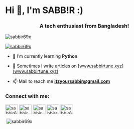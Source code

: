 <h1 align="left">Hi 👋, I'm SABB!R :)</h1>
<h3 align="center">A tech enthusiast from Bangladesh!</h3>

<p align="left"> <img src="https://komarev.com/ghpvc/?username=sabbir69x&label=Profile%20views&color=000012&style=flat" alt="sabbir69x" /> </p>

<p align="left"> <a href="https://twitter.com/sabbir69x" target="blank"><img src="https://img.shields.io/twitter/follow/sabbir69x?logo=twitter&style=for-the-badge" alt="sabbir69x" /></a> </p>

- 🌱 I’m currently learning **Python**

- 📝 Sometimes i write articles on [www.sabbirtune.xyz](www.sabbirtune.xyz)

- 📫 Mail to reach me **itzyoursabbir@gmail.com**

<h3 align="left">Connect with me:</h3>
<p align="left">
<a href="https://twitter.com/sabbir69x" target="blank"><img align="center" src="https://raw.githubusercontent.com/rahuldkjain/github-profile-readme-generator/master/src/images/icons/Social/twitter.svg" alt="sabbir69x" height="30" width="40" /></a>
<a href="https://fb.com/sabbir.69x" target="blank"><img align="center" src="https://raw.githubusercontent.com/rahuldkjain/github-profile-readme-generator/master/src/images/icons/Social/facebook.svg" alt="sabbir.69x" height="30" width="40" /></a>
<a href="https://instagram.com/sabbir.69x" target="blank"><img align="center" src="https://raw.githubusercontent.com/rahuldkjain/github-profile-readme-generator/master/src/images/icons/Social/instagram.svg" alt="sabbir.69x" height="30" width="40" /></a>
<a href="https://www.youtube.com/c/sabbirsworld" target="blank"><img align="center" src="https://raw.githubusercontent.com/rahuldkjain/github-profile-readme-generator/master/src/images/icons/Social/youtube.svg" alt="sabbirsworld" height="30" width="40" /></a>
<a href="https://discord.gg/sabbir69x" target="blank"><img align="center" src="https://raw.githubusercontent.com/rahuldkjain/github-profile-readme-generator/master/src/images/icons/Social/discord.svg" alt="sabbir69x" height="30" width="40" /></a>
</p>

<p>&nbsp;<img align="center" src="https://github-readme-stats.vercel.app/api?username=sabbir69x&show_icons=true&theme=dark&locale=en" alt="sabbir69x" /></p>

